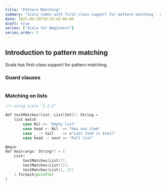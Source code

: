 ```yaml
---
title: "Pattern Matching"
summary: "Scala comes with first class support for pattern matching - a very powerful tool."
date: 2023-04-29T19:14:43-04:00
draft: true
series: ["Scala for Beginners"]
series_order: 5
---
```


## Introduction to pattern matching

Scala has first-class support for pattern matching.

### Guard clauses

```go {linenos=table}

```

### Matching on lists

```go {linenos=table}
//> using scala "3.2.2"

def testMatches(list: List[Int]): String =
    list match
        case Nil => "Empty list"
        case head +: Nil  => "Has one item"
        case _ :+ tail    => s"Last item is $tail"
        case head :: next => "Full list"

@main
def main(args: String*) = {
    List(
        testMatches(List()),
        testMatches(List(1)),
        testMatches(List(1, 2))
    ).foreach(println)
}
```
